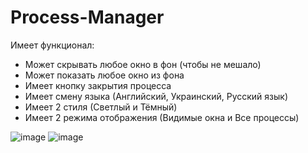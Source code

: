 # Process-Manager

Имеет функционал:
* Может скрывать любое окно в фон (чтобы не мешало)
* Может показать любое окно из фона
* Имеет кнопку закрытия процесса
* Имеет смену языка (Английский, Украинский, Русский язык)
* Имеет 2 стиля (Светлый и Тёмный)
* Имеет 2 режима отображения (Видимые окна и Все процессы)

![image](https://github.com/user-attachments/assets/4e2b20bb-faaa-46d6-891b-d2a8398233ed)
![image](https://github.com/user-attachments/assets/38bb8d89-ef93-4092-a305-8a8921e18eff)
